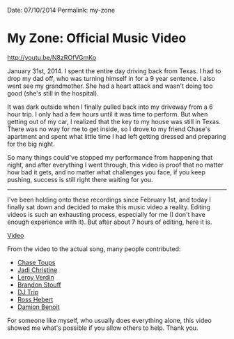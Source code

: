 
Date: 07/10/2014
Permalink: my-zone

# My Zone: Official Music Video

http://youtu.be/N8zROfVGmKo

January 31st, 2014. I spent the entire day driving back from Texas. I had to drop my dad off, who was turning himself in for a 9 year sentence. I also went see my grandmother. She had a heart attack and wasn't doing too good (she's still in the hospital).

It was dark outside when I finally pulled back into my driveway from a 6 hour trip. I only had a few hours until it was time to perform. But when getting out of my car, I realized that the key to my house was still in Texas. There was no way for me to get inside, so I drove to my friend Chase's apartment and spent what little time I had left getting dressed and preparing for the big night.

So many things could've stopped my performance from happening that night, and after everything I went through, this video is proof that no matter how bad it gets, and no matter what challenges you face, if you keep pushing, success is still right there waiting for you.

- - -

I've been holding onto these recordings since February 1st, and today I finally sat down and decided to make this music video a reality. Editing videos is such an exhausting process, especially for me (I don't have enough experience with it). But after about 7 hours of editing, here it is.

[Video](http://youtu.be/N8zROfVGmKo)

From the video to the actual song, many people contributed:

- [Chase Toups](https://www.facebook.com/chase.toups)
- [Jadi Christine](https://www.facebook.com/jadi.flint)
- [Leroy Verdin](https://www.facebook.com/leroy.verdin)
- [Brandon Stouff](https://www.facebook.com/BrandonandTeriStouff)
- [DJ Trip](https://www.facebook.com/gael.cleophat)
- [Ross Hebert](https://www.facebook.com/TheRossMichaels)
- [Damion Benoit](https://www.facebook.com/damienleebenoit)

For someone like myself, who usually does everything alone, this video showed me what's possible if you allow others to help. Thank you.